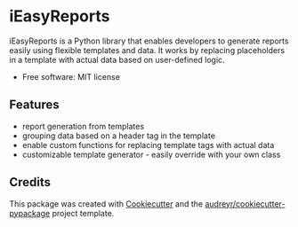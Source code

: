 # iEasyReports

iEasyReports is a Python library that enables developers to generate
reports easily using flexible templates and data.
It works by replacing placeholders in a template with actual data based
on user-defined logic.

* Free software: MIT license

## Features

* report generation from templates
* grouping data based on a header tag in the template
* enable custom functions for replacing template tags with actual data
* customizable template generator - easily override with your own class

## Credits

This package was created with  [Cookiecutter](https://github.com/audreyr/cookiecutter) and the [audreyr/cookiecutter-pypackage](https://github.com/audreyr/cookiecutter-pypackage) project template.
